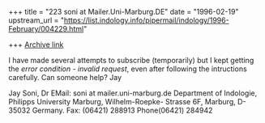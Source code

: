 +++
title = "223 soni at Mailer.Uni-Marburg.DE"
date = "1996-02-19"
upstream_url = "https://list.indology.info/pipermail/indology/1996-February/004229.html"

+++
[Archive link](https://list.indology.info/pipermail/indology/1996-February/004229.html)

I have made several attempts to subscribe (temporarily) but I kept getting
the *error condition - invalid request*, even after following the
intructions carefully. Can someone help?
Jay

Jay Soni, Dr
EMail:  soni at mailer.uni-marburg.de
Department of Indologie, Philipps University Marburg, Wilhelm-Roepke-
Strasse 6F, Marburg, D-35032 Germany.
Fax: (06421) 288913
Phone(06421) 284942







